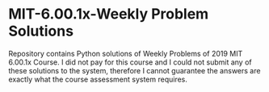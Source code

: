 # MIT-6.00.1x-Weekly Problem Solutions
Repository contains Python solutions of Weekly Problems of 2019 MIT 6.00.1x Course.
I did not pay for this course and I could not submit any of these solutions to the system, therefore I cannot guarantee the answers are exactly what the course assessment system requires.
